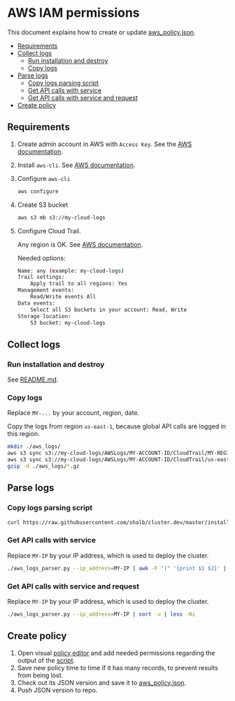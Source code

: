 # AWS IAM permissions

This document explains how to create or update [aws_policy.json](../install/aws_policy.json).

* [Requirements](#requirements)
* [Collect logs](#collect-logs)
  * [Run installation and destroy](#run-installation-and-destroy)
  * [Copy logs](#copy-logs)
* [Parse logs](#parse-logs)
  * [Copy logs parsing script](#copy-logs-parsing-script)
  * [Get API calls with service](#get-api-calls-with-service)
  * [Get API calls with service and request](#get-api-calls-with-service-and-request)
* [Create policy](#create-policy)

## Requirements

1. Create admin account in AWS with `Access Key`. See the [AWS documentation](https://docs.aws.amazon.com/IAM/latest/UserGuide/id_users_create.html).
2. Install `aws-cli`. See [AWS documentation](https://docs.aws.amazon.com/cli/latest/userguide/cli-chap-install.html).
3. Configure `aws-cli`

    ```bash
    aws configure
    ```

5. Create S3 bucket

    ```bash
    aws s3 mb s3://my-cloud-logs
    ```

5. Configure Cloud Trail.

    Any region is OK. See [AWS documentation](https://docs.aws.amazon.com/awscloudtrail/latest/userguide/cloudtrail-tutorial.html#tutorial-step2).

    Needed options:

    ```bash
    Name: any (example: my-cloud-logs)
    Trail settings:
        Apply trail to all regions: Yes
    Management events:
        Read/Write events All
    Data events:
        Select all S3 buckets in your account: Read, Write
    Storage location:
        S3 bucket: my-cloud-logs
    ```

## Collect logs

### Run installation and destroy

See [README.md](../README.md).

### Copy logs

Replace `MY-...` by your account, region, date.

Copy the logs from region `us-east-1`, because global API calls are logged in this region.

```bash
mkdir ./aws_logs/
aws s3 sync s3://my-cloud-logs/AWSLogs/MY-ACCOUNT-ID/CloudTrail/MY-REGION/MY-YEAR/MY-MONTH/MY-DAY/ ./aws_logs/
aws s3 sync s3://my-cloud-logs/AWSLogs/MY-ACCOUNT-ID/CloudTrail/us-east-1/MY-YEAR/MY-MONTH/MY-DAY/ ./aws_logs/
gzip -d ./aws_logs/*.gz
```

## Parse logs

### Copy logs parsing script

```bash
curl https://raw.githubusercontent.com/shalb/cluster.dev/master/install/aws_logs_parser.py > aws_logs_parser.py
```

### Get API calls with service

Replace `MY-IP` by your IP address, which is used to deploy the cluster.

```bash
./aws_logs_parser.py --ip_address=MY-IP | awk -F "|" '{print $1 $2}' | sort -u | less -Ni
```

### Get API calls with service and request

Replace `MY-IP` by your IP address, which is used to deploy the cluster.

```bash
./aws_logs_parser.py --ip_address=MY-IP | sort -u | less -Ni
```

## Create policy

1. Open visual [policy editor](https://console.aws.amazon.com/iam/home?#/policies$new?step=edit) and add needed permissions regarding the output of the [script](../install/aws_logs_parser.py).
2. Save new policy time to time if it has many records, to prevent results from being lost.
3. Check out its JSON version and save it to [aws_policy.json](../install/aws_policy.json).
4. Push JSON version to repo.
